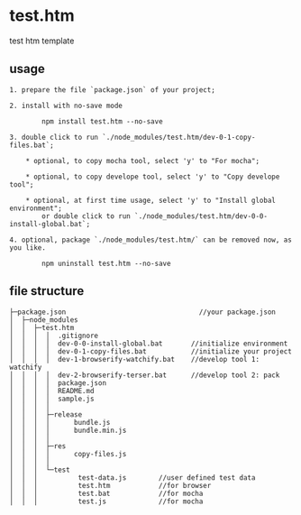 ﻿# test.htm
test htm template

## usage
	1. prepare the file `package.json` of your project;
	
	2. install with no-save mode
```
		npm install test.htm --no-save
```	
	3. double click to run `./node_modules/test.htm/dev-0-1-copy-files.bat`;
	
		* optional, to copy mocha tool, select 'y' to "For mocha";
		
		* optional, to copy develope tool, select 'y' to "Copy develope tool";
		
		* optional, at first time usage, select 'y' to "Install global environment";
			or double click to run `./node_modules/test.htm/dev-0-0-install-global.bat`;

	4. optional, package `./node_modules/test.htm/` can be removed now, as you like.
```
		npm uninstall test.htm --no-save
```	
	
## file structure

```
├─package.json                                 //your package.json
│  ├─node_modules
│  │  ├─test.htm
│  │  │  │  .gitignore
│  │  │  │  dev-0-0-install-global.bat       //initialize environment
│  │  │  │  dev-0-1-copy-files.bat           //initialize your project
│  │  │  │  dev-1-browserify-watchify.bat    //develop tool 1: watchify
│  │  │  │  dev-2-browserify-terser.bat      //develop tool 2: pack
│  │  │  │  package.json
│  │  │  │  README.md
│  │  │  │  sample.js
│  │  │  │
│  │  │  ├─release
│  │  │  │      bundle.js
│  │  │  │      bundle.min.js
│  │  │  │
│  │  │  ├─res
│  │  │  │      copy-files.js
│  │  │  │
│  │  │  └─test
│  │  │          test-data.js        //user defined test data
│  │  │          test.htm            //for browser
│  │  │          test.bat            //for mocha
│  │  │          test.js             //for mocha
```
